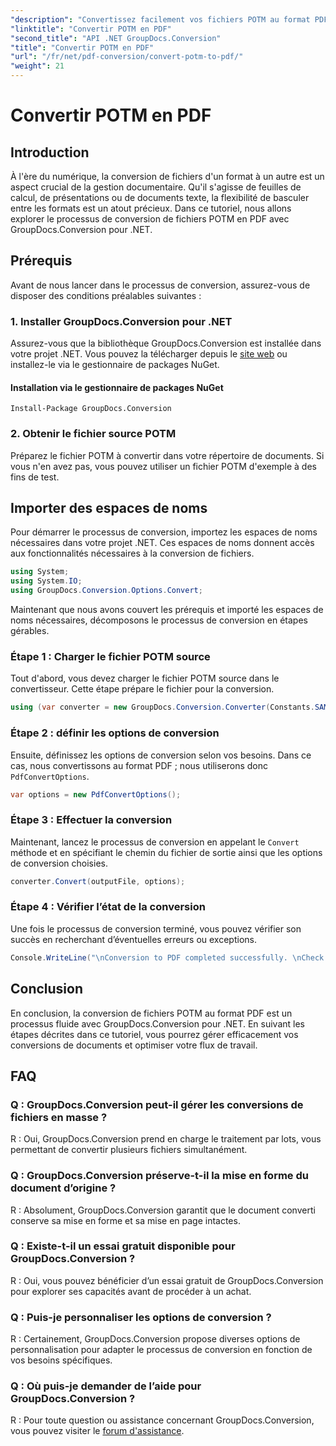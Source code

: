 ```yaml
---
"description": "Convertissez facilement vos fichiers POTM au format PDF grâce à GroupDocs.Conversion pour .NET. Simplifiez votre gestion documentaire."
"linktitle": "Convertir POTM en PDF"
"second_title": "API .NET GroupDocs.Conversion"
"title": "Convertir POTM en PDF"
"url": "/fr/net/pdf-conversion/convert-potm-to-pdf/"
"weight": 21
---
```


# Convertir POTM en PDF

## Introduction

À l'ère du numérique, la conversion de fichiers d'un format à un autre est un aspect crucial de la gestion documentaire. Qu'il s'agisse de feuilles de calcul, de présentations ou de documents texte, la flexibilité de basculer entre les formats est un atout précieux. Dans ce tutoriel, nous allons explorer le processus de conversion de fichiers POTM en PDF avec GroupDocs.Conversion pour .NET.

## Prérequis

Avant de nous lancer dans le processus de conversion, assurez-vous de disposer des conditions préalables suivantes :

### 1. Installer GroupDocs.Conversion pour .NET

Assurez-vous que la bibliothèque GroupDocs.Conversion est installée dans votre projet .NET. Vous pouvez la télécharger depuis le [site web](https://releases.groupdocs.com/conversion/net/) ou installez-le via le gestionnaire de packages NuGet.

#### Installation via le gestionnaire de packages NuGet

```
Install-Package GroupDocs.Conversion
```

### 2. Obtenir le fichier source POTM

Préparez le fichier POTM à convertir dans votre répertoire de documents. Si vous n'en avez pas, vous pouvez utiliser un fichier POTM d'exemple à des fins de test.

## Importer des espaces de noms

Pour démarrer le processus de conversion, importez les espaces de noms nécessaires dans votre projet .NET. Ces espaces de noms donnent accès aux fonctionnalités nécessaires à la conversion de fichiers.

```csharp
using System;
using System.IO;
using GroupDocs.Conversion.Options.Convert;
```

Maintenant que nous avons couvert les prérequis et importé les espaces de noms nécessaires, décomposons le processus de conversion en étapes gérables.

### Étape 1 : Charger le fichier POTM source

Tout d'abord, vous devez charger le fichier POTM source dans le convertisseur. Cette étape prépare le fichier pour la conversion.

```csharp
using (var converter = new GroupDocs.Conversion.Converter(Constants.SAMPLE_POTM))
```

### Étape 2 : définir les options de conversion

Ensuite, définissez les options de conversion selon vos besoins. Dans ce cas, nous convertissons au format PDF ; nous utiliserons donc `PdfConvertOptions`.

```csharp
var options = new PdfConvertOptions();
```

### Étape 3 : Effectuer la conversion

Maintenant, lancez le processus de conversion en appelant le `Convert` méthode et en spécifiant le chemin du fichier de sortie ainsi que les options de conversion choisies.

```csharp
converter.Convert(outputFile, options);
```

### Étape 4 : Vérifier l’état de la conversion

Une fois le processus de conversion terminé, vous pouvez vérifier son succès en recherchant d’éventuelles erreurs ou exceptions.

```csharp
Console.WriteLine("\nConversion to PDF completed successfully. \nCheck output in {0}", outputFolder);
```

## Conclusion

En conclusion, la conversion de fichiers POTM au format PDF est un processus fluide avec GroupDocs.Conversion pour .NET. En suivant les étapes décrites dans ce tutoriel, vous pourrez gérer efficacement vos conversions de documents et optimiser votre flux de travail.

## FAQ

### Q : GroupDocs.Conversion peut-il gérer les conversions de fichiers en masse ?

R : Oui, GroupDocs.Conversion prend en charge le traitement par lots, vous permettant de convertir plusieurs fichiers simultanément.

### Q : GroupDocs.Conversion préserve-t-il la mise en forme du document d’origine ?

R : Absolument, GroupDocs.Conversion garantit que le document converti conserve sa mise en forme et sa mise en page intactes.

### Q : Existe-t-il un essai gratuit disponible pour GroupDocs.Conversion ?

R : Oui, vous pouvez bénéficier d’un essai gratuit de GroupDocs.Conversion pour explorer ses capacités avant de procéder à un achat.

### Q : Puis-je personnaliser les options de conversion ?

R : Certainement, GroupDocs.Conversion propose diverses options de personnalisation pour adapter le processus de conversion en fonction de vos besoins spécifiques.

### Q : Où puis-je demander de l’aide pour GroupDocs.Conversion ?

R : Pour toute question ou assistance concernant GroupDocs.Conversion, vous pouvez visiter le [forum d'assistance](https://forum.groupdocs.com/c/conversion/11).